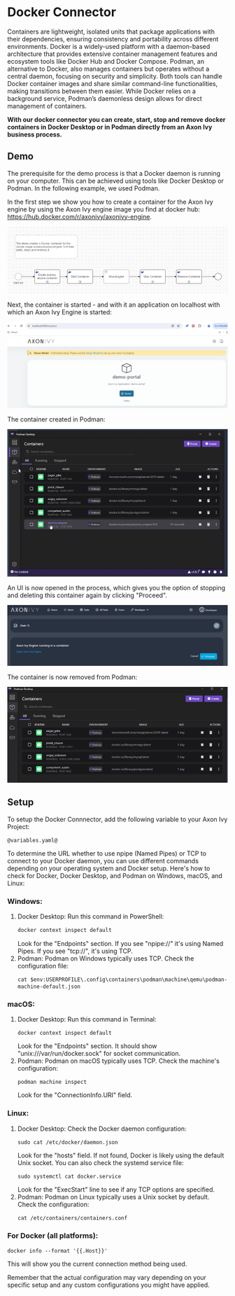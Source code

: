# Docker Connector

Containers are lightweight, isolated units that package applications with their dependencies, ensuring consistency and portability across different environments. Docker is a widely-used platform with a daemon-based architecture that provides extensive container management features and ecosystem tools like Docker Hub and Docker Compose. Podman, an alternative to Docker, also manages containers but operates without a central daemon, focusing on security and simplicity. Both tools can handle Docker container images and share similar command-line functionalities, making transitions between them easier. While Docker relies on a background service, Podman’s daemonless design allows for direct management of containers.

**With our docker connector you can create, start, stop and remove docker containers in Docker Desktop or in Podman directly from an Axon Ivy business process.**
 
 ## Demo

The prerequisite for the demo process is that a Docker daemon is running on your computer. This can be achieved using tools like Docker Desktop or Podman. In the following example, we used Podman.

In the first step  we show you how to create a container for the Axon Ivy engine by using the Axon Ivy engine image you find at docker hub: https://hub.docker.com/r/axonivy/axonivy-engine.

![image](images/dockerdemo1.png)

Next, the container is started - and with it an application on localhost with which an Axon Ivy Engine is started:

![image](images/dockerdemo2.png)

The container created in Podman:

![image](images/dockerdemo3.png)

An UI is now opened in the process, which gives you the option of stopping and deleting this container again by clicking "Proceed".

![image](images/dockerdemo4.png)

The container is now removed from Podman:

![image](images/dockerdemo5.png)

## Setup

To setup the Docker Connnector, add the following variable to your Axon Ivy Project:
```
@variables.yaml@
```

To determine the URL whether to use npipe (Named Pipes) or TCP to connect to your Docker daemon, you can use different commands depending on your operating system and Docker setup. Here's how to check for Docker, Docker Desktop, and Podman on Windows, macOS, and Linux:
### Windows:
1. Docker Desktop: Run this command in PowerShell:
    ```powershell
    docker context inspect default
    ```
    Look for the "Endpoints" section. If you see "npipe://" it's using Named Pipes. If you see "tcp://", it's using TCP.
2. Podman: Podman on Windows typically uses TCP. Check the configuration file:
    ```
    cat $env:USERPROFILE\.config\containers\podman\machine\qemu\podman-machine-default.json
    ```
### macOS:
1. Docker Desktop: Run this command in Terminal:
    ```
    docker context inspect default
    ```
    Look for the "Endpoints" section. It should show "unix:///var/run/docker.sock" for socket communication.
2. Podman: Podman on macOS typically uses TCP. Check the machine's configuration:
    ```
    podman machine inspect
    ```
    Look for the "ConnectionInfo.URI" field.
### Linux:
1. Docker Desktop: Check the Docker daemon configuration:
    ```
    sudo cat /etc/docker/daemon.json
    ```
    Look for the "hosts" field. If not found, Docker is likely using the default Unix socket. You can also check the systemd service file:
    ```
    sudo systemctl cat docker.service
    ```
    Look for the "ExecStart" line to see if any TCP options are specified.
2. Podman: Podman on Linux typically uses a Unix socket by default. Check the configuration:
    ```
    cat /etc/containers/containers.conf
    ```
### For Docker (all platforms):
```
docker info --format '{{.Host}}'
```
This will show you the current connection method being used.


Remember that the actual configuration may vary depending on your specific setup and any custom configurations you might have applied.